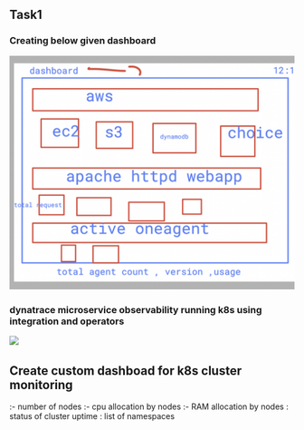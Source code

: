 ## Task1 

### Creating below given dashboard 

<img src="b1.png">

### dynatrace microservice observability running k8s using integration and operators
<img src="b2.png">



## Create custom dashboad for k8s cluster monitoring 

:- number of nodes
:- cpu allocation by nodes
:- RAM allocation by nodes
:  status of cluster uptime 
:  list of namespaces 